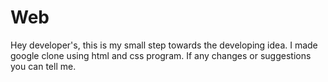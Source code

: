 # Web
Hey developer's, this is my small step towards the developing idea.
I made google clone using html and css program.
If any changes or suggestions you can tell me.
